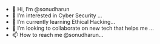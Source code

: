 - 👋 Hi, I’m @sonudharun
- 👀 I’m interested in Cyber Security ...
- 🌱 I’m currently learning Ethical Hacking...
- 💞️ I’m looking to collaborate on new tech that helps me ...
- 📫 How to reach me @sonudharun...

<!---
sonudharun/sonudharun is a ✨ special ✨ repository because its `README.md` (this file) appears on your GitHub profile.
You can click the Preview link to take a look at your changes.
--->
